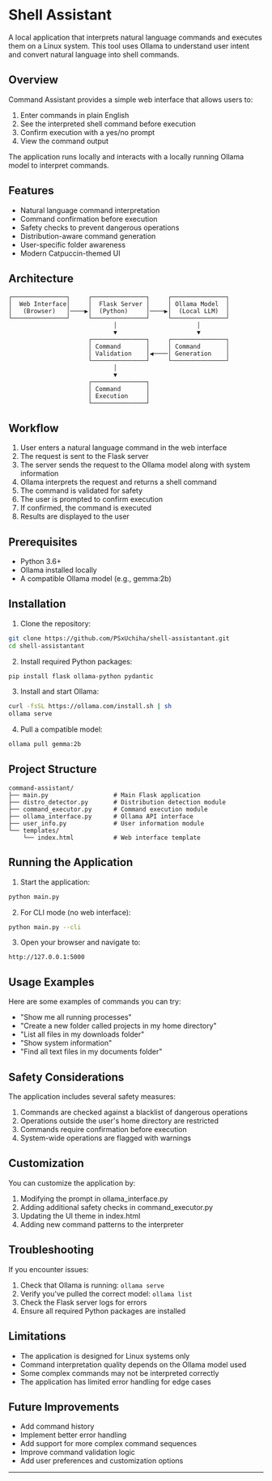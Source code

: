 # Shell Assistant

A local application that interprets natural language commands and executes them on a Linux system. This tool uses Ollama to understand user intent and convert natural language into shell commands.

## Overview

Command Assistant provides a simple web interface that allows users to:
1. Enter commands in plain English
2. See the interpreted shell command before execution
3. Confirm execution with a yes/no prompt
4. View the command output

The application runs locally and interacts with a locally running Ollama model to interpret commands.

## Features

- Natural language command interpretation
- Command confirmation before execution
- Safety checks to prevent dangerous operations
- Distribution-aware command generation
- User-specific folder awareness
- Modern Catpuccin-themed UI

## Architecture

```
┌───────────────┐     ┌───────────────┐     ┌───────────────┐
│  Web Interface│     │  Flask Server │     │ Ollama Model  │
│   (Browser)   │────▶│  (Python)     │────▶│  (Local LLM)  │
└───────────────┘     └───────────────┘     └───────────────┘
                             │                      │
                             ▼                      ▼
                      ┌───────────────┐     ┌───────────────┐
                      │ Command       │     │ Command       │
                      │ Validation    │◀────│ Generation    │
                      └───────────────┘     └───────────────┘
                             │
                             ▼
                      ┌───────────────┐
                      │ Command       │
                      │ Execution     │
                      └───────────────┘
```

## Workflow

1. User enters a natural language command in the web interface
2. The request is sent to the Flask server
3. The server sends the request to the Ollama model along with system information
4. Ollama interprets the request and returns a shell command
5. The command is validated for safety
6. The user is prompted to confirm execution
7. If confirmed, the command is executed
8. Results are displayed to the user

## Prerequisites

- Python 3.6+
- Ollama installed locally
- A compatible Ollama model (e.g., gemma:2b)

## Installation

1. Clone the repository:

```bash
git clone https://github.com/PSxUchiha/shell-assistantant.git
cd shell-assistantant
```

2. Install required Python packages:

```bash
pip install flask ollama-python pydantic
```

3. Install and start Ollama:

```bash
curl -fsSL https://ollama.com/install.sh | sh
ollama serve
```

4. Pull a compatible model:

```bash
ollama pull gemma:2b
```

## Project Structure

```
command-assistant/
├── main.py                  # Main Flask application
├── distro_detector.py       # Distribution detection module
├── command_executor.py      # Command execution module
├── ollama_interface.py      # Ollama API interface
├── user_info.py             # User information module
└── templates/
    └── index.html           # Web interface template
```

## Running the Application

1. Start the application:

```bash
python main.py
```

2. For CLI mode (no web interface):

```bash
python main.py --cli
```

3. Open your browser and navigate to:

```
http://127.0.0.1:5000
```

## Usage Examples

Here are some examples of commands you can try:

- "Show me all running processes"
- "Create a new folder called projects in my home directory"
- "List all files in my downloads folder"
- "Show system information"
- "Find all text files in my documents folder"

## Safety Considerations

The application includes several safety measures:

1. Commands are checked against a blacklist of dangerous operations
2. Operations outside the user's home directory are restricted
3. Commands require confirmation before execution
4. System-wide operations are flagged with warnings

## Customization

You can customize the application by:

1. Modifying the prompt in ollama_interface.py
2. Adding additional safety checks in command_executor.py
3. Updating the UI theme in index.html
4. Adding new command patterns to the interpreter

## Troubleshooting

If you encounter issues:

1. Check that Ollama is running: `ollama serve`
2. Verify you've pulled the correct model: `ollama list`
3. Check the Flask server logs for errors
4. Ensure all required Python packages are installed

## Limitations

- The application is designed for Linux systems only
- Command interpretation quality depends on the Ollama model used
- Some complex commands may not be interpreted correctly
- The application has limited error handling for edge cases

## Future Improvements

- Add command history
- Implement better error handling
- Add support for more complex command sequences
- Improve command validation logic
- Add user preferences and customization options

---
